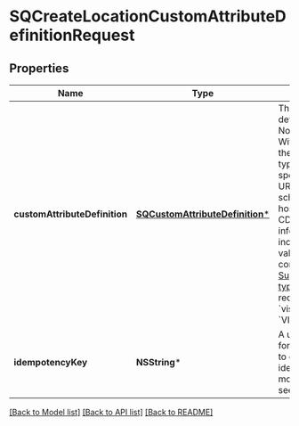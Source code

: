 # SQCreateLocationCustomAttributeDefinitionRequest

## Properties
Name | Type | Description | Notes
------------ | ------------- | ------------- | -------------
**customAttributeDefinition** | [**SQCustomAttributeDefinition***](SQCustomAttributeDefinition.md) | The custom attribute definition to create. Note the following: - With the exception of the &#x60;Selection&#x60; data type, the &#x60;schema&#x60; is specified as a simple URL to the JSON schema definition hosted on the Square CDN. For more information, including supported values and constraints, see [Supported data types](https://developer.squareup.com/docs/devtools/customattributes/overview#supported-data-types). - &#x60;name&#x60; is required unless &#x60;visibility&#x60; is set to &#x60;VISIBILITY_HIDDEN&#x60;. | 
**idempotencyKey** | **NSString*** | A unique identifier for this request, used to ensure idempotency. For more information, see [Idempotency](https://developer.squareup.com/docs/build-basics/common-api-patterns/idempotency). | [optional] 

[[Back to Model list]](../README.md#documentation-for-models) [[Back to API list]](../README.md#documentation-for-api-endpoints) [[Back to README]](../README.md)


